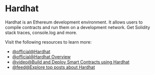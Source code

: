 # Hardhat

Hardhat is an Ethereum development environment. It allows users to compile contracts and run them on a development network. Get Solidity stack traces, console.log and more.

Visit the following resources to learn more:

- [@official@Hardhat](https://hardhat.org/)
- [@official@Hardhat Overview](https://hardhat.org/hardhat-runner/docs/getting-started#overview)
- [@video@Build and Deploy Smart Contracts using Hardhat](https://youtu.be/GBc3lBrXEBo)
- [@feed@Explore top posts about Hardhat](https://app.daily.dev/tags/hardhat?ref=roadmapsh)
